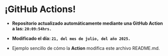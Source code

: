 # ¡GitHub Actions!
* **Repositorio actualizado automáticamente mediante una GitHub Action a las: `20:09:54hrs.`**
* **Modificado el día: `21, del mes de julio, del año 2025.`**

* Ejemplo sencillo de cómo la **Action** modifica este archivo README.md.

